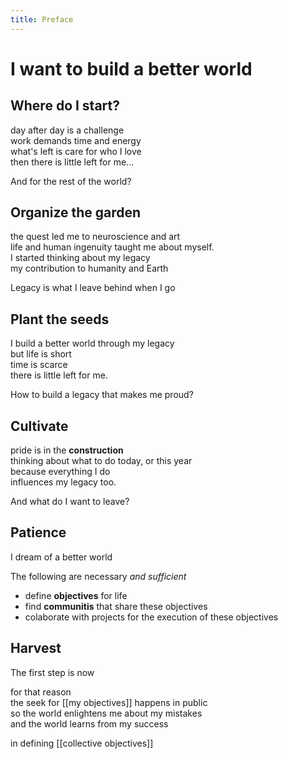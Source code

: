 ```yaml
---
title: Preface
---
```

# I want to build a better world

## Where do I start?

day after day is a challenge </br>
work demands time and energy</br>
what's left is care for who I love</br>
then there is little left for me...

And for the rest of the world? 

## Organize the garden

the quest led me to neuroscience and art</br>
life and human ingenuity taught me about myself. </br>
I started thinking about my legacy </br>
my contribution to humanity and Earth

Legacy is what I leave behind when I go

## Plant the seeds

I build a better world through my legacy</br>
but life is short </br>
time is scarce </br>
there is little left for me.

How to build a legacy that makes me proud?

## Cultivate

pride is in the **construction** </br>
thinking about what to do today, or this year</br>
because everything I do</br>
influences my legacy too.

And what do I want to leave?
## Patience

I dream of a better world

The following are necessary *and sufficient* 

* define **objectives** for life
* find **communitis** that share these objectives
* colaborate with projects for the execution of these objectives

## Harvest

The first step is now

for that reason</br>
the seek for [[my objectives]] happens in public</br>
so the world enlightens me about my mistakes</br>
and the world learns from my success

in defining [[collective objectives]]





